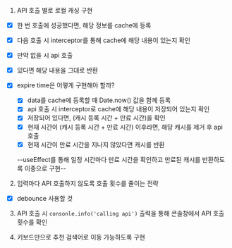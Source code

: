 1. API 호출 별로 로컬 캐싱 구현

- [x] 한 번 호출에 성공했다면, 해당 정보를 cache에 등록
- [x] 다음 호출 시 interceptor를 통해 cache에 해당 내용이 있는지 확인
- [x] 만약 없을 시 api 호출
- [x] 있다면 해당 내용을 그대로 반환
- [x] expire time은 어떻게 구현해야 할까?

  - [x] data를 cache에 등록할 때 Date.now() 값을 함께 등록
  - [x] api 호출 시 interceptor로 cache에 해당 내용이 저장되어 있는지 확인
  - [x] 저장되어 있다면, (캐시 등록 시간 + 만료 시간)을 확인
  - [x] 현재 시간이 (캐시 등록 시간 + 만료 시간) 이후라면, 해당 캐시를 제거 후 api 호출
  - [x] 현재 시간이 만료 시간을 지나지 않았다면 캐시를 반환

  --useEffect를 통해 일정 시간마다 만료 시간을 확인하고 만료된 캐시를 반환하도록 이중으로 구현--

2. 입력마다 API 호출하지 않도록 호출 횟수를 줄이는 전략

- [x] debounce 사용할 것

3. API 호출 시 `consonle.info('calling api')` 출력을 통해 콘솔창에서 API 호출 횟수를 확인

4. 키보드만으로 추천 검색어로 이동 가능하도록 구현
